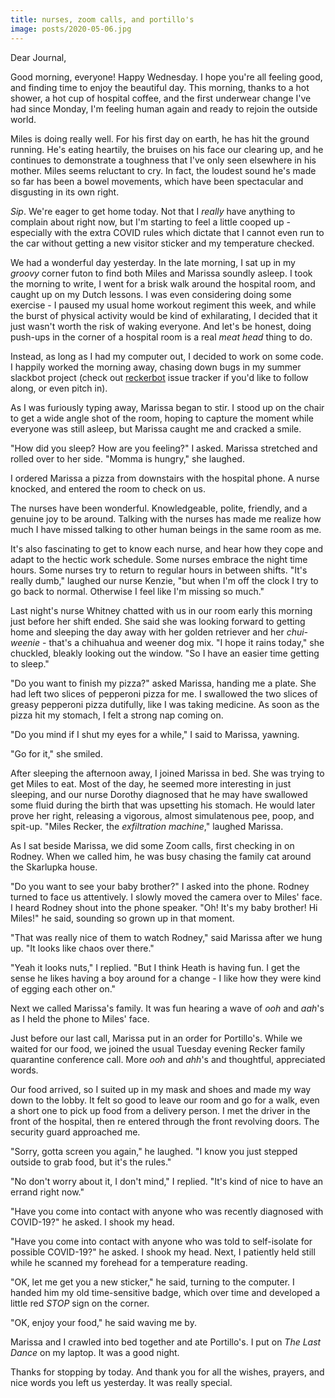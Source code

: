 ```yaml
---
title: nurses, zoom calls, and portillo's
image: posts/2020-05-06.jpg
---
```


Dear Journal,

Good morning, everyone!  Happy Wednesday.  I hope you're all feeling
good, and finding time to enjoy the beautiful day.  This morning,
thanks to a hot shower, a hot cup of hospital coffee, and the first
underwear change I've had since Monday, I'm feeling human again and
ready to rejoin the outside world.

Miles is doing really well.  For his first day on earth, he has hit
the ground running.  He's eating heartily, the bruises on his face our
clearing up, and he continues to demonstrate a toughness that I've
only seen elsewhere in his mother.  Miles seems reluctant to cry.  In
fact, the loudest sound he's made so far has been a bowel movements,
which have been spectacular and disgusting in its own right.

_Sip_.  We're eager to get home today.  Not that I _really_ have
anything to complain about right now, but I'm starting to feel a
little cooped up - especially with the extra COVID rules which dictate
that I cannot even run to the car without getting a new visitor
sticker and my temperature checked.

We had a wonderful day yesterday.  In the late morning, I sat up in my
_groovy_ corner futon to find both Miles and Marissa soundly asleep.
I took the morning to write, I went for a brisk walk around the
hospital room, and caught up on my Dutch lessons.  I was even
considering doing some exercise - I paused my usual home workout
regiment this week, and while the burst of physical activity would be
kind of exhilarating, I decided that it just wasn't worth the risk of
waking everyone.  And let's be honest, doing push-ups in the corner of
a hospital room is a real _meat head_ thing to do.

Instead, as long as I had my computer out, I decided to work on some
code.  I happily worked the morning away, chasing down bugs in my
summer slackbot project (check out [reckerbot] issue tracker if you'd
like to follow along, or even pitch in).

As I was furiously typing away, Marissa began to stir.  I stood up on
the chair to get a wide angle shot of the room, hoping to capture the
moment while everyone was still asleep, but Marissa caught me and
cracked a smile.

"How did you sleep?  How are you feeling?" I asked.  Marissa stretched
and rolled over to her side.  "Momma is hungry," she laughed.

I ordered Marissa a pizza from downstairs with the hospital phone.  A
nurse knocked, and entered the room to check on us.

The nurses have been wonderful.  Knowledgeable, polite, friendly, and
a genuine joy to be around.  Talking with the nurses has made me
realize how much I have missed talking to other human beings in the
same room as me.

It's also fascinating to get to know each nurse, and hear how they
cope and adapt to the hectic work schedule.  Some nurses embrace the
night time hours.  Some nurses try to return to regular hours in
between shifts.  "It's really dumb," laughed our nurse Kenzie, "but
when I'm off the clock I try to go back to normal.  Otherwise I feel
like I'm missing so much."

Last night's nurse Whitney chatted with us in our room early this
morning just before her shift ended.  She said she was looking forward
to getting home and sleeping the day away with her golden retriever
and her _chui-weenie_ - that's a chihuahua and weener dog mix.  "I
hope it rains today," she chuckled, bleakly looking out the window.
"So I have an easier time getting to sleep."

"Do you want to finish my pizza?" asked Marissa, handing me a plate.
She had left two slices of pepperoni pizza for me.  I swallowed the
two slices of greasy pepperoni pizza dutifully, like I was taking
medicine.  As soon as the pizza hit my stomach, I felt a strong nap
coming on.

"Do you mind if I shut my eyes for a while," I said to Marissa,
yawning.

"Go for it," she smiled.

After sleeping the afternoon away, I joined Marissa in bed.  She was
trying to get Miles to eat.  Most of the day, he seemed more
interesting in just sleeping, and our nurse Dorothy diagnosed that he
may have swallowed some fluid during the birth that was upsetting his
stomach.  He would later prove her right, releasing a vigorous, almost
simulatenous pee, poop, and spit-up.  "Miles Recker, the _exfiltration
machine_," laughed Marissa.

As I sat beside Marissa, we did some Zoom calls, first checking in on
Rodney.  When we called him, he was busy chasing the family cat around
the Skarlupka house.

"Do you want to see your baby brother?" I asked into the phone.
Rodney turned to face us attentively.  I slowly moved the camera over
to Miles' face.  I heard Rodney shout into the phone speaker.  "Oh!
It's my baby brother!  Hi Miles!" he said, sounding so grown up in
that moment.

"That was really nice of them to watch Rodney," said Marissa after we
hung up.  "It looks like chaos over there."

"Yeah it looks nuts," I replied.  "But I think Heath is having fun.  I
get the sense he likes having a boy around for a change - I like how
they were kind of egging each other on."

Next we called Marissa's family.  It was fun hearing a wave of _ooh_
and _aah_'s as I held the phone to Miles' face.

Just before our last call, Marissa put in an order for Portillo's.
While we waited for our food, we joined the usual Tuesday evening
Recker family quarantine conference call.  More _ooh_ and _ahh_'s and
thoughtful, appreciated words.

Our food arrived, so I suited up in my mask and shoes and made my way
down to the lobby.  It felt so good to leave our room and go for a
walk, even a short one to pick up food from a delivery person.  I met
the driver in the front of the hospital, then re entered through the
front revolving doors.  The security guard approached me.

"Sorry, gotta screen you again," he laughed.  "I know you just stepped
outside to grab food, but it's the rules."

"No don't worry about it, I don't mind," I replied.  "It's kind of
nice to have an errand right now."

"Have you come into contact with anyone who was recently diagnosed
with COVID-19?" he asked.  I shook my head.

"Have you come into contact with anyone who was told to self-isolate
for possible COVID-19?" he asked.  I shook my head.  Next, I patiently
held still while he scanned my forehead for a temperature reading.

"OK, let me get you a new sticker," he said, turning to the computer.
I handed him my old time-sensitive badge, which over time and
developed a little red _STOP_ sign on the corner.

"OK, enjoy your food," he said waving me by.

Marissa and I crawled into bed together and ate Portillo's.  I put on
_The Last Dance_ on my laptop.  It was a good night.

Thanks for stopping by today.  And thank you for all the wishes,
prayers, and nice words you left us yesterday.  It was really special.

[reckerbot]: http://github.com/arecker/reckerbot

